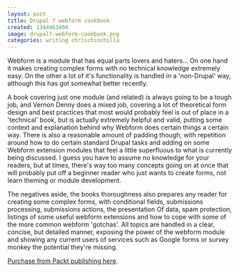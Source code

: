 ```yaml
---
layout: post
title: Drupal 7 webform cookbook
created: 1344463404
image: drupal7-webform-cookbook.png
categories: writing chrischinchilla
---
```


Webform is a module that has equal parts lovers and haters... On one hand it makes creating complex forms with no technical knowledge extremely easy. On the other a lot of it's functionality is handled in a 'non-Drupal' way, although this has got somewhat better recently.

A book covering just one module (and related) is always going to be a tough job, and Vernon Denny does a mixed job, covering a lot of theoretical form design and best practices that most would probably feel is out of place in a 'technical' book, but is actually extremely helpful and valid, putting some context and explanation behind why Webform does certain things a certain way. There is also a reasonable amount of padding though, with repetition around how to do certain standard Drupal tasks and adding on some Webform extension modules that feel a little superfluous to what is currently being discussed. I guess you have to assume no knowledge for your readers, but at times, there's way too many concepts going on at once that will probably put off a beginner reader who just wants to create forms, not learn theming or module development.

The negatives aside, the books thoroughness also prepares any reader for creating some complex forms, with conditional fields, submissions processing, submissions actions, the presentation Of data, spam protection, listings of some useful webform extensions and how to cope with some of the more common webform 'gotchas'. All topics are handled in a clear, concise, but detailed manner, exposing the power of the webform module and showing any current users of services such as Google forms or survey monkey the potential they're missing.<p class="p5"><a href="http://www.packtpub.com/drupal-7-webform-popular-contributed-modules-cookbook/book" target="_blank">Purchase from Packt publishing here</a>.

